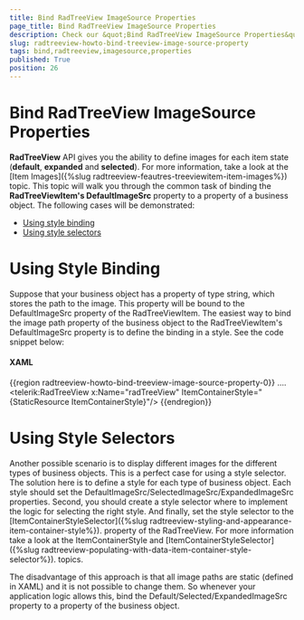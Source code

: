 ```yaml
---
title: Bind RadTreeView ImageSource Properties
page_title: Bind RadTreeView ImageSource Properties
description: Check our &quot;Bind RadTreeView ImageSource Properties&quot; documentation article for the RadTreeView {{ site.framework_name }} control.
slug: radtreeview-howto-bind-treeview-image-source-property
tags: bind,radtreeview,imagesource,properties
published: True
position: 26
---
```


# Bind RadTreeView ImageSource Properties

__RadTreeView__ API gives you the ability to define images for each item state (__default__, __expanded__ and __selected__). For more information, take a look at the [Item Images]({%slug radtreeview-feautres-treeviewitem-item-images%}) topic. This topic will walk you through the common task of binding the __RadTreeViewItem's  DefaultImageSrc__ property to a property of a business object. The following cases will be demonstrated:

* [Using style binding](#Using_Style_Binding)
* [Using style selectors](#Using_Style_Selectors)

# Using Style Binding

Suppose that your business object has a property of type string, which stores the path to the image. This property will be bound to the DefaultImageSrc property of the RadTreeViewItem. The easiest way to bind the image path property of the business object to the RadTreeViewItem's DefaultImageSrc property is to define the binding in a style. See the code snippet below:

#### __XAML__
{{region radtreeview-howto-bind-treeview-image-source-property-0}}
	<Style x:Key="ItemContainerStyle" TargetType="telerik:RadTreeViewItem">
		<Setter Property="DefaultImageSrc" Value="{Binding Path=ImagePath}"/>
	</Style>
	....
	<telerik:RadTreeView x:Name="radTreeView" ItemContainerStyle="{StaticResource ItemContainerStyle}"/>
{{endregion}}
	
# Using Style Selectors

Another possible scenario is to display different images for the different types of business objects. This is a perfect case for using a style selector. The solution here is to define a style for each type of business object. Each style should set the DefaultImageSrc/SelectedImageSrc/ExpandedImageSrc properties. Second, you should create a style selector where to implement the logic for selecting the right style. And finally, set the style selector to the [ItemContainerStyleSelector]({%slug radtreeview-styling-and-appearance-item-container-style%}). property of the RadTreeView. For more information take a look at the ItemContainerStyle and [ItemContainerStyleSelector]({%slug radtreeview-populating-with-data-item-container-style-selector%}). topics.

The disadvantage of this approach is that all image paths are static (defined in XAML) and it is not possible to change them. So whenever your application logic allows this, bind the Default/Selected/ExpandedImageSrc property to a property of the business object.
